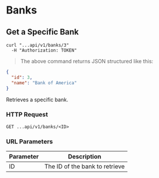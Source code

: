 # Banks

## Get a Specific Bank

```shell
curl "...api/v1/banks/3"
  -H "Authorization: TOKEN"
```

> The above command returns JSON structured like this:

```json
{
  "id": 3,
  "name": "Bank of America"
}
```

Retrieves a specific bank.

### HTTP Request

`GET ...api/v1/banks/<ID>`

### URL Parameters

Parameter | Description
--------- | -----------
ID | The ID of the bank to retrieve
